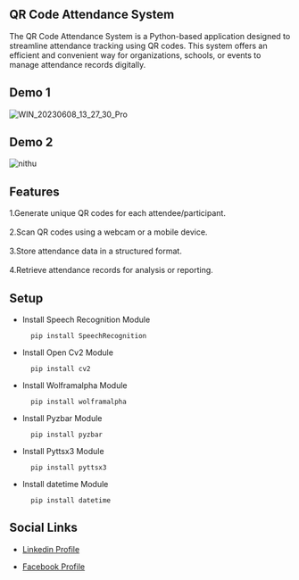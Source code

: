 ## QR Code Attendance System

The QR Code Attendance System is a Python-based application designed to streamline attendance tracking using QR codes. This system offers an efficient and convenient way for organizations, schools, or events to manage attendance records digitally.

## Demo 1
![WIN_20230608_13_27_30_Pro](https://github.com/nithushanmoham/sign-up-system/assets/106969157/36cba4b0-4c19-42c7-8e62-cde5e3ed0dc6)

## Demo 2
![nithu](https://github.com/nithushanmoham/sign-up-system/assets/106969157/21e949be-fe14-4844-b221-97051300f0f2)

## Features

1.Generate unique QR codes for each attendee/participant.<br>
<br>
2.Scan QR codes using a webcam or a mobile device.<br>
<br>
3.Store attendance data in a structured format.<br>
<br>
4.Retrieve attendance records for analysis or reporting.<br>

## Setup

- Install Speech Recognition Module

  ```
    pip install SpeechRecognition
  ```

- Install Open Cv2 Module

  ```
    pip install cv2
  ```

- Install Wolframalpha Module

  ```
    pip install wolframalpha
  ```

- Install Pyzbar  Module

  ```
    pip install pyzbar
  ```

- Install Pyttsx3 Module

  ```
    pip install pyttsx3
  ```

- Install datetime Module

  ```
    pip install datetime
  ```



## Social Links

* [Linkedin Profile](https://www.linkedin.com/in/nithushanmohan/)

* [Facebook Profile](https://www.facebook.com/profile.php?id=100077725721945)
